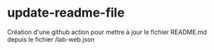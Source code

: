# update-readme-file

Création d'une github action pour mettre à jour le fichier README.md depuis le fichier /lab-web.json

